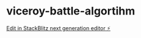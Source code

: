 # viceroy-battle-algortihm

[Edit in StackBlitz next generation editor ⚡️](https://stackblitz.com/~/github.com/kenangsmv/viceroy-battle-algortihm)